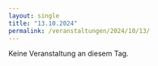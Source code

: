 ```yaml
---
layout: single
title: "13.10.2024"
permalink: /veranstaltungen/2024/10/13/
---
```


Keine Veranstaltung an diesem Tag.
